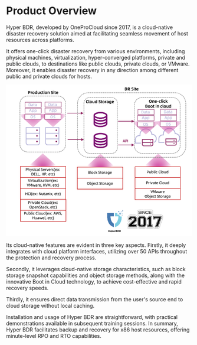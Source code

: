 # Product Overview

Hyper BDR, developed by OneProCloud since 2017, is a cloud-native disaster recovery solution aimed at facilitating seamless movement of host resources across platforms.

It offers one-click disaster recovery from various environments, including physical machines, virtualization, hyper-converged platforms, private and public clouds, to destinations like public clouds, private clouds, or VMware. Moreover, it enables disaster recovery in any direction among different public and private clouds for hosts.

![product-overview-1](./images/product-overview-1.png)

Its cloud-native features are evident in three key aspects. Firstly, it deeply integrates with cloud platform interfaces, utilizing over 50 APIs throughout the protection and recovery process. 

Secondly, it leverages cloud-native storage characteristics, such as block storage snapshot capabilities and object storage methods, along with the innovative Boot in Cloud technology, to achieve cost-effective and rapid recovery speeds. 

Thirdly, it ensures direct data transmission from the user's source end to cloud storage without local caching.

Installation and usage of Hyper BDR are straightforward, with practical demonstrations available in subsequent training sessions. In summary, Hyper BDR facilitates backup and recovery for x86 host resources, offering minute-level RPO and RTO capabilities.